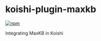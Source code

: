 # koishi-plugin-maxkb

[![npm](https://img.shields.io/npm/v/koishi-plugin-maxkb?style=flat-square)](https://www.npmjs.com/package/koishi-plugin-maxkb)

Integrating MaxKB in Koishi
